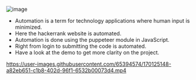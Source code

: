 ![image](https://user-images.githubusercontent.com/65394574/170124545-a389cac9-a534-42d2-ae4a-1fe5310557e9.png)


* Automation is a term for technology applications where human input is minimized.<br/>
* Here the hackerrank website is automated.<br/>
* Automation is done using the puppeteer module in JavaScript.<br/>
* Right from login to submitting the code is automated.<br/>
* Have a look at the demo to get more clarity on the project.<br/>

https://user-images.githubusercontent.com/65394574/170125148-a82eb651-c1b8-402d-96f1-6532b00073d4.mp4

